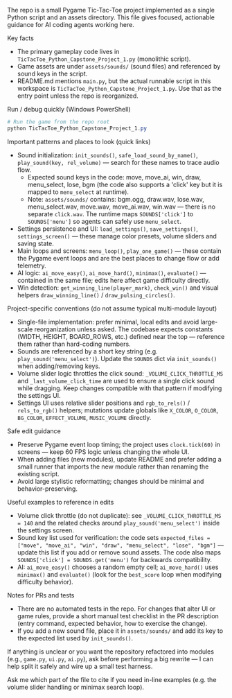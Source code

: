 The repo is a small Pygame Tic-Tac-Toe project implemented as a single Python script and an assets directory. This file gives focused, actionable guidance for AI coding agents working here.

Key facts
- The primary gameplay code lives in `TicTacToe_Python_Capstone_Project_1.py` (monolithic script).
- Game assets are under `assets/sounds/` (sound files) and referenced by sound keys in the script.
- README.md mentions `main.py`, but the actual runnable script in this workspace is `TicTacToe_Python_Capstone_Project_1.py`. Use that as the entry point unless the repo is reorganized.

Run / debug quickly (Windows PowerShell)
```powershell
# Run the game from the repo root
python TicTacToe_Python_Capstone_Project_1.py
```

Important patterns and places to look (quick links)
- Sound initialization: `init_sounds()`, `safe_load_sound_by_name()`, `play_sound(key, rel_volume)` — search for these names to trace audio flow.
  - Expected sound keys in the code: move, move_ai, win, draw, menu_select, lose, bgm (the code also supports a 'click' key but it is mapped to `menu_select` at runtime).
  - Note: `assets/sounds/` contains: bgm.ogg, draw.wav, lose.wav, menu_select.wav, move.wav, move_ai.wav, win.wav — there is no separate `click.wav`. The runtime maps `SOUNDS['click']` to `SOUNDS['menu']` so agents can safely use `menu_select`.
- Settings persistence and UI: `load_settings()`, `save_settings()`, `settings_screen()` — these manage color presets, volume sliders and saving state.
- Main loops and screens: `menu_loop()`, `play_one_game()` — these contain the Pygame event loops and are the best places to change flow or add telemetry.
- AI logic: `ai_move_easy()`, `ai_move_hard()`, `minimax()`, `evaluate()` — contained in the same file; edits here affect game difficulty directly.
- Win detection: `get_winning_line(player_mark)`, `check_win()` and visual helpers `draw_winning_line()` / `draw_pulsing_circles()`.

Project-specific conventions (do not assume typical multi-module layout)
- Single-file implementation: prefer minimal, local edits and avoid large-scale reorganization unless asked. The codebase expects constants (WIDTH, HEIGHT, BOARD_ROWS, etc.) defined near the top — reference them rather than hard-coding numbers.
- Sounds are referenced by a short key string (e.g. `play_sound('menu_select')`). Update the `SOUNDS` dict via `init_sounds()` when adding/removing keys.
- Volume slider logic throttles the click sound: `_VOLUME_CLICK_THROTTLE_MS` and `_last_volume_click_time` are used to ensure a single click sound while dragging. Keep changes compatible with that pattern if modifying the settings UI.
- Settings UI uses relative slider positions and `rgb_to_rels()` / `rels_to_rgb()` helpers; mutations update globals like `X_COLOR`, `O_COLOR`, `BG_COLOR`, `EFFECT_VOLUME`, `MUSIC_VOLUME` directly.

Safe edit guidance
- Preserve Pygame event loop timing; the project uses `clock.tick(60)` in screens — keep 60 FPS logic unless changing the whole UI.
- When adding files (new modules), update README and prefer adding a small runner that imports the new module rather than renaming the existing script.
- Avoid large stylistic reformatting; changes should be minimal and behavior-preserving.

Useful examples to reference in edits
- Volume click throttle (do not duplicate): see `_VOLUME_CLICK_THROTTLE_MS = 140` and the related checks around `play_sound('menu_select')` inside the settings screen.
 - Sound key list used for verification: the code sets `expected_files = ["move", "move_ai", "win", "draw", "menu_select", "lose", "bgm"]` — update this list if you add or remove sound assets. The code also maps `SOUNDS['click'] = SOUNDS.get('menu')` for backwards compatibility.
- AI: `ai_move_easy()` chooses a random empty cell; `ai_move_hard()` uses `minimax()` and `evaluate()` (look for the `best_score` loop when modifying difficulty behavior).

Notes for PRs and tests
- There are no automated tests in the repo. For changes that alter UI or game rules, provide a short manual test checklist in the PR description (entry command, expected behavior, how to exercise the change).
- If you add a new sound file, place it in `assets/sounds/` and add its key to the expected list used by `init_sounds()`.

If anything is unclear or you want the repository refactored into modules (e.g., `game.py`, `ui.py`, `ai.py`), ask before performing a big rewrite — I can help split it safely and wire up a small test harness.

Ask me which part of the file to cite if you need in-line examples (e.g. the volume slider handling or minimax search loop).
